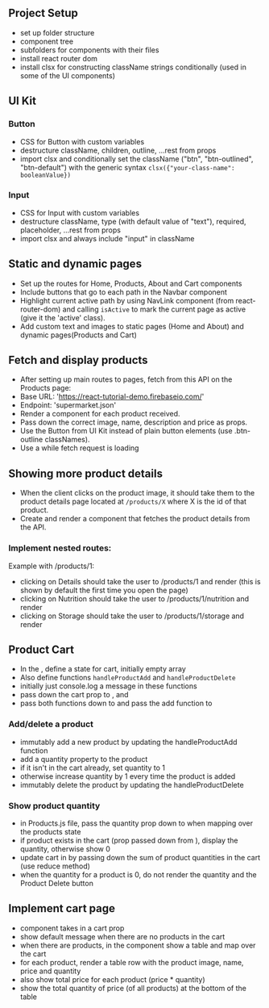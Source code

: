 ## Project Setup

- set up folder structure
- component tree
- subfolders for components with their files
- install react router dom
- install clsx for constructing className strings conditionally (used in some of the UI components)

## UI Kit

### Button

- CSS for Button with custom variables
- destructure className, children, outline, ...rest from props
- import clsx and conditionally set the className ("btn", "btn-outlined", "btn-default") with the generic syntax `clsx({"your-class-name": booleanValue}) `

### Input

- CSS for Input with custom variables
- destructure className, type (with default value of "text"), required, placeholder, ...rest from props
- import clsx and always include "input" in className

## Static and dynamic pages

- Set up the routes for Home, Products, About and Cart components
- Include buttons that go to each path in the Navbar component
- Highlight current active path by using NavLink component (from react-router-dom) and calling `isActive` to mark the current page as active (give it the 'active' class).
- Add custom text and images to static pages (Home and About) and dynamic pages(Products and Cart)

## Fetch and display products

- After setting up main routes to pages, fetch from this API on the Products page:
- Base URL: 'https://react-tutorial-demo.firebaseio.com/'
- Endpoint: 'supermarket.json'
- Render a <Product /> component for each product received.
- Pass down the correct image, name, description and price as props.
- Use the Button from UI Kit instead of plain button elements (use .btn-outline classNames).
- Use a <Loader /> while fetch request is loading

## Showing more product details

- When the client clicks on the product image, it should take them to the product details page located at `/products/X` where X is the id of that product.
- Create and render a <ProductDetails /> component that fetches the product details from the API.

### Implement nested routes:

Example with /products/1:

- clicking on Details should take the user to /products/1 and render <ProductDetailInfo /> (this is shown by default the first time you open the page)
- clicking on Nutrition should take the user to /products/1/nutrition and render <ProductDetailNutrition />
- clicking on Storage should take the user to /products/1/storage and render <ProductDetailStorage />

## Product Cart

- In the <App  />, define a state for cart, initially empty array
- Also define functions `handleProductAdd` and `handleProductDelete`
- initially just console.log a message in these functions
- pass down the cart prop to <Navbar />, <Product /> and <Cart />
- pass both functions down to <Product /> and pass the add function to <ProductDetailsInfo />

### Add/delete a product

- immutably add a new product by updating the handleProductAdd function
- add a quantity property to the product
- if it isn't in the cart already, set quantity to 1
- otherwise increase quantity by 1 every time the product is added
- immutably delete the product by updating the handleProductDelete

### Show product quantity

- in Products.js file, pass the quantity prop down to <Product /> when mapping over the products state
- if product exists in the cart (prop passed down from <App />), display the quantity, otherwise show 0
- update cart in <Navbar /> by passing down the sum of product quantities in the cart (use reduce method)
- when the quantity for a product is 0, do not render the quantity and the Product Delete button

## Implement cart page

- <Cart /> component takes in a cart prop
- show default message when there are no products in the cart
- when there are products, in the <Cart /> component show a table and map over the cart
- for each product, render a table row with the product image, name, price and quantity
- also show total price for each product (price \* quantity)
- show the total quantity of price (of all products) at the bottom of the table
